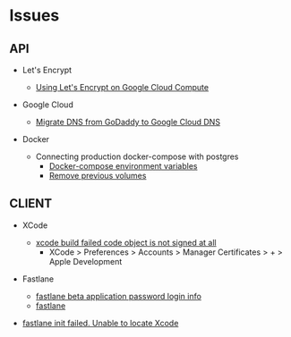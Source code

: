 # Issues


## API
- Let's Encrypt
    - [Using Let's Encrypt on Google Cloud Compute](https://techmonger.github.io/46/free-ssl-google-cloud/)

- Google Cloud
    - [Migrate DNS from GoDaddy to Google Cloud DNS](https://medium.com/@prashantapaudel/gcp-cloud-dns-transfer-your-godaddy-dns-to-google-cloud-dns-with-a-website-hosted-in-compute-bc407707c315)

- Docker
    - Connecting production docker-compose with postgres
        - [Docker-compose environment variables](https://stackoverflow.com/questions/29580798/docker-compose-environment-variables)
        - [Remove previous volumes](https://github.com/docker-library/postgres/issues/41#issuecomment-167603905)




## CLIENT

- XCode
    - [xcode build failed code object is not signed at all]()
        - XCode > Preferences > Accounts > Manager Certificates > + > Apple Development

- Fastlane
    - [fastlane beta application password login info](https://stackoverflow.com/questions/54341690/sign-in-with-the-app-specific-password-you-generated-if-you-forgot-the-app-spec)
    - [fastlane ](https://stackoverflow.com/questions/46585809/error-itms-90717-invalid-app-store-icon)
- [fastlane init failed. Unable to locate Xcode](https://github.com/fastlane/fastlane/issues/12662)